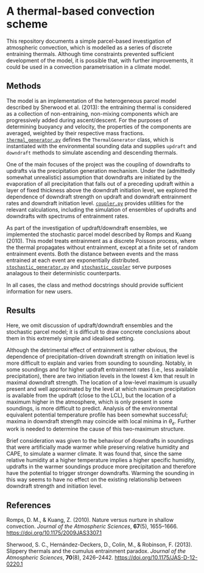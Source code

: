 # A thermal-based convection scheme

This repository documents a simple parcel-based investigation of
atmospheric convection, which is modelled as a series of discrete
entraining thermals. Although time constraints prevented sufficient
development of the model, it is possible that, with further
improvements, it could be used in a convection parametrisation in
a climate model.

## Methods

The model is an implementation of the heterogeneous parcel model
described by Sherwood et al. (2013): the entraining thermal is
considered as a collection of non-entraining, non-mixing components
which are progressively added during ascent/descent. For the purposes
of determining buoyancy and velocity, the properties of the components
are averaged, weighted by their respective mass fractions.
[`thermal_generator.py`](https://github.com/tschanzer/convection-scheme/blob/main/convection_scheme/thermal_generator.py)
defines the `ThermalGenerator` class, which is instantiated with
the environmental sounding data and supplies `updraft` and `downdraft`
methods to simulate ascending and descending thermals.

One of the main focuses of the project was the coupling of downdrafts
to updrafts via the precipitation generation mechanism. Under the
(admittedly somewhat unrealistic) assumption that downdrafts are
initiated by the evaporation of all precipitation that falls out of a
preceding updraft within a layer of fixed thickness above the downdraft
initiation level, we explored the dependence of downdraft strength
on updraft and downdraft entrainment rates and downdraft initiation
level.
[`coupler.py`](https://github.com/tschanzer/convection-scheme/blob/main/convection_scheme/coupler.py)
provides utilities for the relevant calculations, including the
simulation of ensembles of updrafts and downdrafts with spectrums of
entrainment rates.

As part of the investigation of updraft/downdraft ensembles, we
implemented the stochastic parcel model described by Romps and Kuang
(2010). This model treats entrainment as a discrete Poisson process,
where the thermal propagates without entrainment, except at a finite 
set of random entrainment events. Both the distance between events
and the mass entrained at each event are exponentially distributed.
[`stochastic_generator.py`](https://github.com/tschanzer/convection-scheme/blob/main/convection_scheme/stochastic_generator.py)
and [`stochastic_coupler`](https://github.com/tschanzer/convection-scheme/blob/main/convection_scheme/stochastic_coupler.py)
serve purposes analagous to their deterministic counterparts.

In all cases, the class and method docstrings should provide sufficient
information for new users.

## Results
Here, we omit discussion of updraft/downdraft ensembles and the
stochastic parcel model; it is difficult to draw concrete conclusions
about them in this extremely simple and idealised setting.

Although the detrimental effect of entrainment is rather
obvious, the dependence of precipitation-driven downdraft strength on
initiation level
is more difficult to explain and varies from sounding to sounding.
Notably, in some soundings and for higher updraft entrainment rates
(i.e., less available precipitation), there are two initiation levels
in the lowest 4 km that result in maximal downdraft strength.
The location of a low-level maximum is usually present and well
approximated by the level at which maximum precipitation is available
from the updraft (close to the LCL), but the location of a maximum
higher in the atmosphere, which is only present in some soundings, is
more difficult to predict. Analysis of the environmental equivalent
potential temperature profile has been somewhat successful; maxima
in downdraft strength may coincide with local minima in $\theta_e$.
Further work is needed to determine the cause of this two-maximum
structure.

Brief consideration was given to the behaviour of downdrafts in
soundings that were artificially made warmer while preserving
relative humidity and CAPE, to simulate a warmer climate. It was found
that, since the same relative humidity at a higher temperature implies
a higher specific humidity, updrafts in the warmer soundings produce
more precipitation and therefore have the potential to trigger stronger
downdrafts. Warming the sounding in this way seems to have no effect
on the existing relationship between downdraft strength and initiation
level.

## References
Romps, D. M., & Kuang, Z. (2010). Nature versus nurture in shallow
convection. *Journal of the Atmospheric Sciences*, **67**(5), 1655–1666.
https://doi.org/10.1175/2009JAS3307.1


Sherwood, S. C., Hernández-Deckers, D., Colin, M., & Robinson, F. (2013).
Slippery thermals and the cumulus entrainment paradox. *Journal of the
Atmospheric Sciences*, **70**(8), 2426–2442.
https://doi.org/10.1175/JAS-D-12-0220.1

